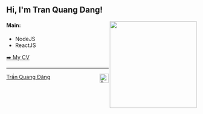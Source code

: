 <h2>Hi, I'm Tran Quang Dang!</h2>
<img align='right' src="https://media.giphy.com/media/836HiJc7pgzy8iNXCn/giphy.gif" width="230" />

<h4> Main: </h4>

  - NodeJS
  - ReactJS

<p><a href="https://github.com/tranquangdang/online-cv">➡️ My CV</a></p>

-----
<a href="https://github.com/tranquangdang/tranquangdang/actions">
<!-- <img align="right" alt="Build README" src="https://github.com/RaoHai/RaoHai/workflows/yuque/badge.svg?branch=master" /> -->
  <img align="right" alt="Build README" img src="https://github.githubassets.com/images/mona-whisper.gif" height="24" /></h2>
</a>
<a  href="#">
Trần Quang Đăng
</a>

